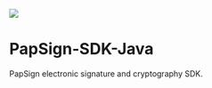[![](https://jitpack.io/v/papsign/PapSign-SDK-Java.svg)](https://jitpack.io/#papsign/PapSign-SDK-Java)
# PapSign-SDK-Java
PapSign electronic signature and cryptography SDK.

